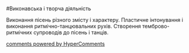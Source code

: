 <div id="hypercomments_widget" class="js-hypercomments-widget invisible"></div>

#Виконавська і творча діяльність

Виконання пісень різного змісту і характеру. Пластичне інтонування і виконання ритмічно-танцювальних рухів. Створення темброво-ритмічних супроводів до пісень і танців. 

<div class="js-hypercomments-container">
    <a href="http://hypercomments.com" class="hc-link" title="comments widget">comments powered by HyperComments</a>
</div>